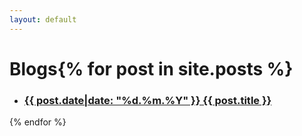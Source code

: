 ```yaml
---
layout: default
---
```

# Blogs{% for post in site.posts %}
 
<ul>
 
<li>
    <h3><a href="{{ post.url | relative_url }}">{{ post.date|date: "%d.%m.%Y"  }}  {{ post.title }}</a></h3>
</li>
 
</ul>{% endfor %}
